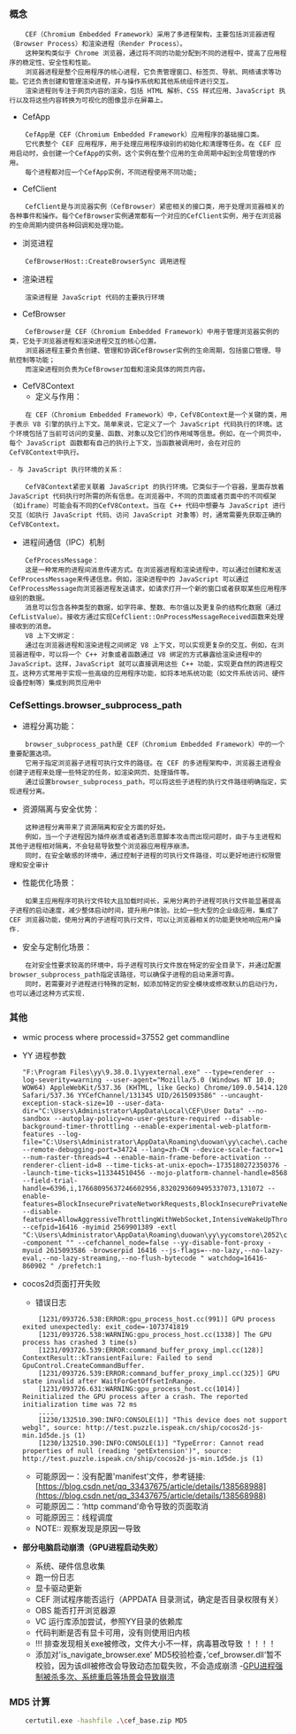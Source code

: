 ### 概念
```
	CEF（Chromium Embedded Framework）采用了多进程架构，主要包括浏览器进程（Browser Process）和渲染进程（Render Process）。
	这种架构类似于 Chrome 浏览器，通过将不同的功能分配到不同的进程中，提高了应用程序的稳定性、安全性和性能。
	浏览器进程是整个应用程序的核心进程，它负责管理窗口、标签页、导航、网络请求等功能。它还负责创建和管理渲染进程，并与操作系统和其他系统组件进行交互。
	渲染进程则专注于网页内容的渲染，包括 HTML 解析、CSS 样式应用、JavaScript 执行以及将这些内容转换为可视化的图像显示在屏幕上。
```

- CefApp

```
	CefApp是 CEF（Chromium Embedded Framework）应用程序的基础接口类。
	它代表整个 CEF 应用程序，用于处理应用程序级别的初始化和清理等任务。在 CEF 应用启动时，会创建一个CefApp的实例，这个实例在整个应用的生命周期中起到全局管理的作用。
	每个进程都对应一个CefApp实例，不同进程使用不同功能;
```

- CefClient

```
	CefClient是与浏览器实例（CefBrowser）紧密相关的接口类，用于处理浏览器相关的各种事件和操作。每个CefBrowser实例通常都有一个对应的CefClient实例，用于在浏览器的生命周期内提供各种回调和处理功能。
```

- 浏览进程

```
	CefBrowserHost::CreateBrowserSync 调用进程
```

- 渲染进程

```
	渲染进程是 JavaScript 代码的主要执行环境
```

- CefBrowser

```
	CefBrowser是 CEF（Chromium Embedded Framework）中用于管理浏览器实例的类，它处于浏览器进程和渲染进程交互的核心位置。
	浏览器进程主要负责创建、管理和协调CefBrowser实例的生命周期，包括窗口管理、导航控制等功能；
	而渲染进程则负责为CefBrowser加载和渲染具体的网页内容。
```

- CefV8Context
	- 定义与作用：
```
	在 CEF（Chromium Embedded Framework）中，CefV8Context是一个关键的类，用于表示 V8 引擎的执行上下文。简单来说，它定义了一个 JavaScript 代码执行的环境。这个环境包括了当前可访问的变量、函数、对象以及它们的作用域等信息。例如，在一个网页中，每个 JavaScript 函数都有自己的执行上下文，当函数被调用时，会在对应的CefV8Context中执行。
```
	- 与 JavaScript 执行环境的关系：
```
	CefV8Context紧密关联着 JavaScript 的执行环境。它类似于一个容器，里面存放着 JavaScript 代码执行时所需的所有信息。在浏览器中，不同的页面或者页面中的不同框架（如iframe）可能会有不同的CefV8Context。当在 C++ 代码中想要与 JavaScript 进行交互（如执行 JavaScript 代码、访问 JavaScript 对象等）时，通常需要先获取正确的CefV8Context。
```

- 进程间通信（IPC）机制

```
	CefProcessMessage：
	这是一种常用的进程间消息传递方式。在浏览器进程和渲染进程中，可以通过创建和发送CefProcessMessage来传递信息。例如，渲染进程中的 JavaScript 可以通过CefProcessMessage向浏览器进程发送请求，如请求打开一个新的窗口或者获取某些应用程序级别的数据。
	消息可以包含各种类型的数据，如字符串、整数、布尔值以及更复杂的结构化数据（通过CefListValue）。接收方通过实现CefClient::OnProcessMessageReceived函数来处理接收到的消息。
	V8 上下文绑定：
	通过在浏览器进程和渲染进程之间绑定 V8 上下文，可以实现更复杂的交互。例如，在浏览器进程中，可以将一个 C++ 对象或者函数通过 V8 绑定的方式暴露给渲染进程中的 JavaScript。这样，JavaScript 就可以直接调用这些 C++ 功能，实现更自然的跨进程交互。这种方式常用于实现一些高级的应用程序功能，如将本地系统功能（如文件系统访问、硬件设备控制等）集成到网页应用中

```

### CefSettings.browser_subprocess_path
- 进程分离功能：
```
	browser_subprocess_path是 CEF（Chromium Embedded Framework）中的一个重要配置选项。
	它用于指定浏览器子进程可执行文件的路径。在 CEF 的多进程架构中，浏览器主进程会创建子进程来处理一些特定的任务，如渲染网页、处理插件等。
	通过设置browser_subprocess_path，可以将这些子进程的执行文件路径明确指定，实现进程分离。
```

- 资源隔离与安全优势：
```
	这种进程分离带来了资源隔离和安全方面的好处。
	例如，当一个子进程因为插件崩溃或者遇到恶意脚本攻击而出现问题时，由于与主进程和其他子进程相对隔离，不会轻易导致整个浏览器应用程序崩溃。
	同时，在安全敏感的环境中，通过控制子进程的可执行文件路径，可以更好地进行权限管理和安全审计
```

- 性能优化场景：
```
	如果主应用程序可执行文件较大且加载时间长，采用分离的子进程可执行文件能显著提高子进程的启动速度，减少整体启动时间，提升用户体验。比如一些大型的企业级应用，集成了 CEF 浏览器功能，使用分离的子进程可执行文件，可以让浏览器相关的功能更快地响应用户操作.
```
- 安全与定制化场景：
```
	在对安全性要求较高的环境中，将子进程可执行文件放在特定的安全目录下，并通过配置browser_subprocess_path指定该路径，可以确保子进程的启动来源可靠。
	同时，若需要对子进程进行特殊的定制，如添加特定的安全模块或修改默认的启动行为，也可以通过这种方式实现.
```

### 其他

- wmic process where processid=37552 get commandline

- YY 进程参数
	```
	"F:\Program Files\yy\9.38.0.1\yyexternal.exe" --type=renderer --log-severity=warning --user-agent="Mozilla/5.0 (Windows NT 10.0; WOW64) AppleWebKit/537.36 (KHTML, like Gecko) Chrome/109.0.5414.120 Safari/537.36 YYCefChannel/131345 UID/2615093586" --uncaught-exception-stack-size=10 --user-data-dir="C:\Users\Administrator\AppData\Local\CEF\User Data" --no-sandbox --autoplay-policy=no-user-gesture-required --disable-background-timer-throttling --enable-experimental-web-platform-features --log-file="C:\Users\Administrator\AppData\Roaming\duowan\yy\cache\.cache2/2569901389/orgin/yycef.log" --remote-debugging-port=34724 --lang=zh-CN --device-scale-factor=1 --num-raster-threads=4 --enable-main-frame-before-activation --renderer-client-id=8 --time-ticks-at-unix-epoch=-1735180272350376 --launch-time-ticks=113344510456 --mojo-platform-channel-handle=8568 --field-trial-handle=6396,i,17668095637246602956,8320293609495337073,131072 --enable-features=BlockInsecurePrivateNetworkRequests,BlockInsecurePrivateNetworkRequestsForNavigations,BlockInsecurePrivateNetworkRequestsFromPrivate,BlockInsecurePrivateNetworkRequestsFromUnknown,ClientHintThirdPartyDelegation,ClientHintsMetaEquivDelegateCH,ClientHintsMetaHTTPEquivAcceptCH,ClipboardCustomFormats,CookieSameSiteConsidersRedirectChain,CriticalClientHint,DocumentPolicyNegotiation,DocumentReporting,EditContext,EnableCanvas2DLayers,ExperimentalContentSecurityPolicyFeatures,OriginIsolationHeader,PendingBeaconAPI,PrefersColorSchemeClientHintHeader,PrefersReducedMotionClientHintHeader,PrivateNetworkAccessForWorkers,PrivateNetworkAccessRespectPreflightResults,SchemefulSameSite,UserAgentClientHint --disable-features=AllowAggressiveThrottlingWithWebSocket,IntensiveWakeUpThrottling --cefpid=16416 -myimid 2569901389 -extl "C:\Users\Administrator\AppData\Roaming\duowan\yy\yycomstore\2052\com.yy.cefdev2\131345\yycefchannel.dll" -component "" --cefchannel_node=false --yy-disable-font-proxy -myuid 2615093586 -browserpid 16416 --js-flags=--no-lazy,--no-lazy-eval,--no-lazy-streaming,--no-flush-bytecode " watchdog=16416-860902 " /prefetch:1
	```
	
- cocos2d页面打开失败
	- 错误日志

	```
		[1231/093726.538:ERROR:gpu_process_host.cc(991)] GPU process exited unexpectedly: exit_code=-1073741819
		[1231/093726.538:WARNING:gpu_process_host.cc(1338)] The GPU process has crashed 3 time(s)
		[1231/093726.539:ERROR:command_buffer_proxy_impl.cc(128)] ContextResult::kTransientFailure: Failed to send GpuControl.CreateCommandBuffer.
		[1231/093726.539:ERROR:command_buffer_proxy_impl.cc(325)] GPU state invalid after WaitForGetOffsetInRange.
		[1231/093726.631:WARNING:gpu_process_host.cc(1014)] Reinitialized the GPU process after a crash. The reported initialization time was 72 ms
		....
		[1230/132510.390:INFO:CONSOLE(1)] "This device does not support webgl", source: http://test.puzzle.ispeak.cn/ship/cocos2d-js-min.1d5de.js (1)
		[1230/132510.390:INFO:CONSOLE(1)] "TypeError: Cannot read properties of null (reading 'getExtension')", source: http://test.puzzle.ispeak.cn/ship/cocos2d-js-min.1d5de.js (1)
	```
	- 可能原因一：没有配置'manifest'文件，参考链接: [https://blog.csdn.net/qq_33437675/article/details/138568988](https://blog.csdn.net/qq_33437675/article/details/138568988)
	- 可能原因二：‘http command’命令导致的页面取消
	- 可能原因三：线程调度
	- NOTE:: 观察发现是原因一导致
	
- **部分电脑启动崩溃（GPU进程启动失败）**
	- 系统、硬件信息收集
	- 跑一份日志
	- 显卡驱动更新
	- CEF 测试程序能否运行（APPDATA 目录测试，确定是否目录权限有关）
	- OBS 能否打开浏览器源
	- VC 运行库添加尝试，参照YY目录的依赖库
	- 代码判断是否有显卡可用，没有则使用旧内核
	- !!! 排查发现相关exe被修改，文件大小不一样，病毒篡改导致 ！！！！
	- 添加对'is_navigate_browser.exe' MD5校验检查，’cef_browser.dll‘暂不校验，因为该dll被修改会导致动态加载失败，不会造成崩溃
	-[GPU进程强制被杀多次、系统重启等场景会导致崩溃](https://magpcss.org/ceforum/viewtopic.php?t=19335)
	
### MD5 计算

```sh
	certutil.exe -hashfile .\cef_base.zip MD5
```